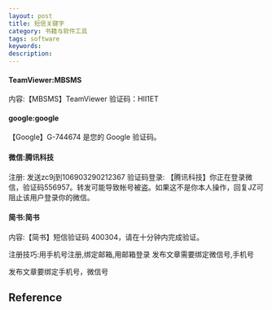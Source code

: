 ```yaml
---
layout: post
title: 短信关键字
category: 书籍与软件工具
tags: software
keywords: 
description: 
---
```


#### TeamViewer:MBSMS
内容:【MBSMS】TeamViewer 验证码：HII1ET

#### google:google
【Google】G-744674 是您的 Google 验证码。

#### 微信:腾讯科技

注册:
发送zc9j到106903290212367
验证码登录:
【腾讯科技】你正在登录微信，验证码556957。转发可能导致帐号被盗。如果这不是你本人操作，回复JZ可阻止该用户登录你的微信。

#### 简书:简书
内容:【简书】短信验证码 400304，请在十分钟内完成验证。

注册技巧:用手机号注册,绑定邮箱,用邮箱登录
发布文章需要绑定微信号,手机号

发布文章要绑定手机号，微信号

## Reference

